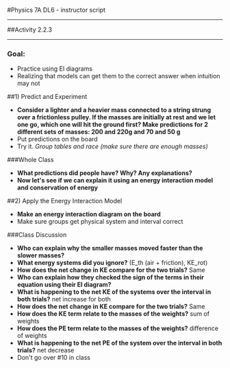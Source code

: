 #Physics 7A DL6 - instructor script

-----------------------

##Activity 2.2.3

-----------------------

### Goal:
* Practice using EI diagrams
* Realizing that models can get them to the correct answer when intuition may not

##1) Predict and Experiment
* **Consider a lighter and a heavier mass connected to a string strung over a frictionless
pulley. If the masses are initially at rest and we let one go, which one will hit the ground first? Make predictions
for 2 different sets of masses: 200 and 220g and 70 and 50 g**
* Put predictions on the board
* Try it. *Group tables and race (make sure there are enough masses)*

###Whole Class
* **What predictions did people have? Why? Any explanations?**
* **Now let's see if we can explain it using an energy interaction model and conservation of energy**

##2) Apply the Energy Interaction Model

* **Make an energy interaction diagram on the board**
* Make sure groups get physical system and interval correct

###Class Discussion
* **Who can explain why the smaller masses moved faster than the slower masses?**
* **What energy systems did you ignore?** (E_th (air + friction), KE_rot)
* **How does the net change in KE compare for the two trials?** Same
* **Who can explain how they checked the sign of the terms in their equation using their EI diagram?**
* **What is happening to the net KE of the systems over the interval in both trials?** net increase for both
* **How does the net change in KE compare for the two trials?** Same
* **How does the KE term relate to the masses of the weights?** sum of weights
* **How does the PE term relate to the masses of the weights?** difference of weights
* **What is happening to the net PE of the system over the interval in both trials?** net decrease
* Don't go over #10 in class






